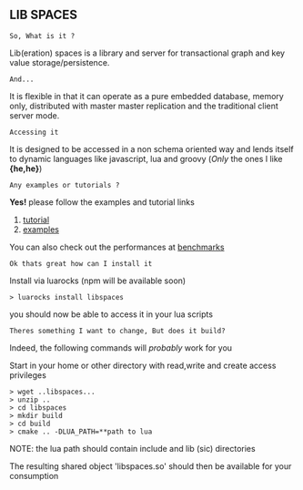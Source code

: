 ****LIB SPACES****
--

    So, What is it ?

Lib(eration) spaces is a library and server for transactional graph and key value storage/persistence. 

    And...
It is flexible in that it can operate as a pure embedded database, memory only, distributed with master master 
replication and the traditional client server mode.
  

    Accessing it

It is designed to be accessed in a non schema oriented way and lends itself to dynamic languages like javascript, 
lua and groovy (*Only* the ones I like **{he,he}**)

    Any examples or tutorials ?

****Yes!**** please follow the examples and tutorial links 
1. [tutorial](docs/TUTORIAL.md) 
2. [examples](docs/EXAMPLES.md)
 
You can also check out the performances at
[benchmarks](BENCHMARKS.md) 

    Ok thats great how can I install it
Install via luarocks (npm will be available soon)
    
    > luarocks install libspaces  

you should now be able to access it in your lua scripts 

    Theres something I want to change, But does it build?


Indeed, the following commands will *probably* work for you

Start in your home or other directory with read,write and create access privileges
    
    > wget ..libspaces...
    > unzip ..
    > cd libspaces
    > mkdir build
    > cd build
    > cmake .. -DLUA_PATH=**path to lua
    
 NOTE: the lua path should contain include and lib (sic) directories
 
 The resulting shared object 'libspaces.so' should then be available 
 for your consumption
